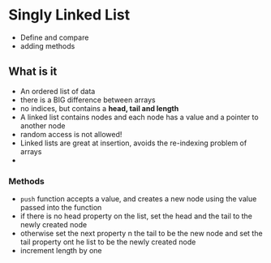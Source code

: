 # Singly Linked List

- Define and compare
- adding methods

## What is it

- An ordered list of data
- there is a BIG difference between arrays
- no indices, but contains a **head, tail and length**
- A linked list contains nodes and each node has a value and a pointer to another node
- random access is not allowed!
- Linked lists are great at insertion, avoids the re-indexing problem of arrays
-

### Methods

- `push` function accepts a value, and creates a new node using the value passed into the function
- if there is no head property on the list, set the head and the tail to the newly created node
- otherwise set the next property n the tail to be the new node and set the tail property ont he list to be the newly created node
- increment length by one
